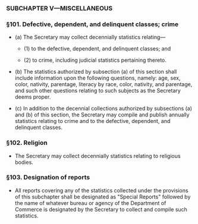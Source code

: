 ### SUBCHAPTER V—MISCELLANEOUS

### §101. Defective, dependent, and delinquent classes; crime
* (a) The Secretary may collect decennially statistics relating—

  * (1) to the defective, dependent, and delinquent classes; and

  * (2) to crime, including judicial statistics pertaining thereto.


* (b) The statistics authorized by subsection (a) of this section shall include information upon the following questions, namely: age, sex, color, nativity, parentage, literacy by race, color, nativity, and parentage, and such other questions relating to such subjects as the Secretary deems proper.

* (c) In addition to the decennial collections authorized by subsections (a) and (b) of this section, the Secretary may compile and publish annually statistics relating to crime and to the defective, dependent, and delinquent classes.

### §102. Religion
* The Secretary may collect decennially statistics relating to religious bodies.

### §103. Designation of reports
* All reports covering any of the statistics collected under the provisions of this subchapter shall be designated as "Special Reports" followed by the name of whatever bureau or agency of the Department of Commerce is designated by the Secretary to collect and compile such statistics.